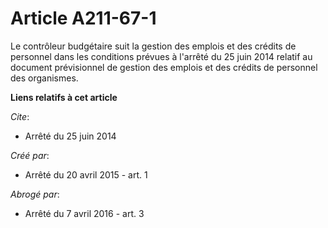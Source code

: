 # Article A211-67-1

Le contrôleur budgétaire suit la gestion des emplois et des crédits de personnel dans les conditions prévues à l'arrêté du 25
juin 2014 relatif au document prévisionnel de gestion des emplois et des crédits de personnel des organismes.

**Liens relatifs à cet article**

_Cite_:

  - Arrêté du 25 juin 2014

_Créé par_:

  - Arrêté du 20 avril 2015 - art. 1

_Abrogé par_:

  - Arrêté du 7 avril 2016 - art. 3
